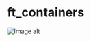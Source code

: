 # ft_containers
![Image alt](https://github.com/0LinaSt0/http://github.com/0LinaSt0/ft_containers/raw/root/illustrations/Insert_to_RB_TREE.png)
